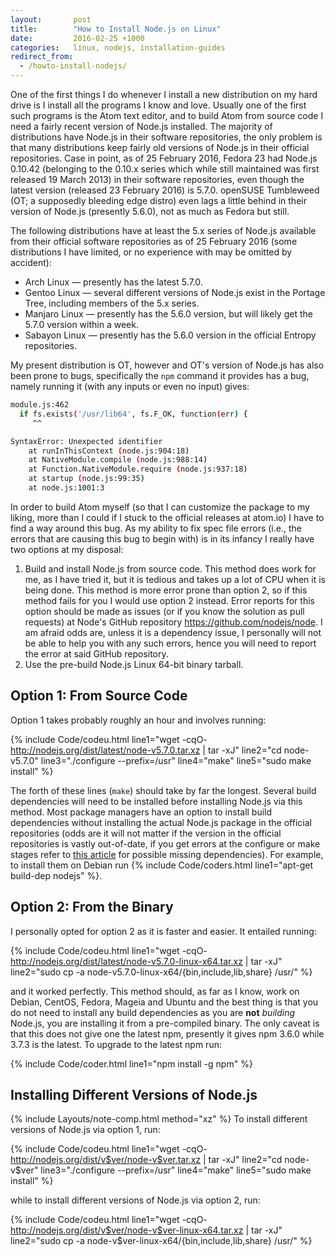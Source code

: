 ```yaml
---
layout:       post
title:        "How to Install Node.js on Linux"
date:         2016-02-25 +1000
categories:   linux, nodejs, installation-guides
redirect_from:
  - /howto-install-nodejs/
---
```


One of the first things I do whenever I install a new distribution on my hard drive is I install all the programs I know and love. Usually one of the first such programs is the Atom text editor, and to build Atom from source code I need a fairly recent version of Node.js installed. The majority of distributions have Node.js in their software repositories, the only problem is that many distributions keep fairly old versions of Node.js in their official repositories. Case in point, as of 25 February 2016, Fedora 23 had Node.js 0.10.42 (belonging to the 0.10.x series which while still maintained was first released 19 March 2013) in their software repositories, even though the latest version (released 23 February 2016) is 5.7.0. openSUSE Tumbleweed (OT; a supposedly bleeding edge distro) even lags a little behind in their version of Node.js (presently 5.6.0), not as much as Fedora but still.

The following distributions have at least the 5.x series of Node.js available from their official software repositories as of 25 February 2016 (some distributions I have limited, or no experience with may be omitted by accident):

* Arch Linux &mdash; presently has the latest 5.7.0.
* Gentoo Linux &mdash; several different versions of Node.js exist in the Portage Tree, including members of the 5.x series.
* Manjaro Linux &mdash; presently has the 5.6.0 version, but will likely get the 5.7.0 version within a week.
* Sabayon Linux &mdash; presently has the 5.6.0 version in the official Entropy repositories.

My present distribution is OT, however and OT's version of Node.js has also been prone to bugs, specifically the `npm` command it provides has a bug, namely running it (with any inputs or even no input) gives:

~~~ bash
module.js:462
  if fs.exists('/usr/lib64', fs.F_OK, function(err) {
     ^^

SyntaxError: Unexpected identifier
    at runInThisContext (node.js:904:18)
    at NativeModule.compile (node.js:988:14)
    at Function.NativeModule.require (node.js:937:18)
    at startup (node.js:99:35)
    at node.js:1001:3
~~~

In order to build Atom myself (so that I can customize the package to my liking, more than I could if I stuck to the official releases at atom.io) I have to find a way around this bug. As my ability to fix spec file errors (i.e., the errors that are causing this bug to begin with) is in its infancy I really have two options at my disposal:

1. Build and install Node.js from source code. This method does work for me, as I have tried it, but it is tedious and takes up a lot of CPU when it is being done. This method is more error prone than option 2, so if this method fails for you I would use option 2 instead. Error reports for this option should be made as issues (or if you know the solution as pull requests) at Node's GitHub repository https://github.com/nodejs/node. I am afraid odds are, unless it is a dependency issue, I personally will not be able to help you with any such errors, hence you will need to report the error at said GitHub repository.
2. Use the pre-build Node.js Linux 64-bit binary tarball.

## Option 1: From Source Code
Option 1 takes probably roughly an hour and involves running:

{% include Code/codeu.html line1="wget -cqO- http://nodejs.org/dist/latest/node-v5.7.0.tar.xz | tar -xJ" line2="cd node-v5.7.0" line3="./configure --prefix=/usr" line4="make" line5="sudo make install" %}

The forth of these lines (`make`) should take by far the longest. Several build dependencies will need to be installed before installing Node.js via this method. Most package managers have an option to install build dependencies without installing the actual Node.js package in the official repositories (odds are it will not matter if the version in the official repositories is vastly out-of-date, if you get errors at the configure or make stages refer to [this article](https://github.com/nodejs/node/wiki/Installing-and-Building-Node.js#installing-via-package-manager) for possible missing dependencies). For example, to install them on Debian run {% include Code/coders.html line1="apt-get build-dep nodejs" %}.

## Option 2: From the Binary
I personally opted for option 2 as it is faster and easier. It entailed running:

{% include Code/codeu.html line1="wget -cqO- http://nodejs.org/dist/latest/node-v5.7.0-linux-x64.tar.xz | tar -xJ" line2="sudo cp -a node-v5.7.0-linux-x64/{bin,include,lib,share} /usr/" %}

and it worked perfectly. This method should, as far as I know, work on Debian, CentOS, Fedora, Mageia and Ubuntu and the best thing is that you do not need to install any build dependencies as you are **not** *building* Node.js, you are installing it from a pre-compiled binary. The only caveat is that this does not give one the latest npm, presently it gives npm 3.6.0 while 3.7.3 is the latest. To upgrade to the latest npm run:

{% include Code/coder.html line1="npm install -g npm" %}

## Installing Different Versions of Node.js
{% include Layouts/note-comp.html method="xz" %}
To install different versions of Node.js via option 1, run:

{% include Code/codeu.html line1="wget -cqO- http://nodejs.org/dist/v$ver/node-v$ver.tar.xz | tar -xJ" line2="cd node-v$ver" line3="./configure --prefix=/usr" line4="make" line5="sudo make install" %}

while to install different versions of Node.js via option 2, run:

{% include Code/codeu.html line1="wget -cqO- http://nodejs.org/dist/v$ver/node-v$ver-linux-x64.tar.xz | tar -xJ" line2="sudo cp -a node-v$ver-linux-x64/{bin,include,lib,share} /usr/" %}
